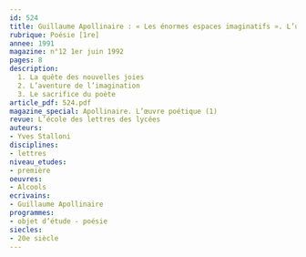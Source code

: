 ```yaml
---
id: 524
title: Guillaume Apollinaire : « Les énormes espaces imaginatifs ». L’unité d’« Alcools » 
rubrique: Poésie [1re]
annee: 1991
magazine: n°12 1er juin 1992
pages: 8
description: 
  1. La quête des nouvelles joies
  2. L’aventure de l’imagination
  3. Le sacrifice du poète
article_pdf: 524.pdf
magazine_special: Apollinaire. L’œuvre poétique (1)
revue: L’école des lettres des lycées
auteurs:
- Yves Stalloni
disciplines:
- lettres
niveau_etudes:
- première
oeuvres:
- Alcools
ecrivains:
- Guillaume Apollinaire
programmes:
- objet d’étude - poésie
siecles:
- 20e siècle
---
```

